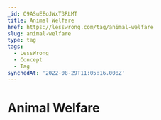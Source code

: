 ```yaml
---
_id: Q9ASuEEoJWxT3RLMT
title: Animal Welfare
href: https://lesswrong.com/tag/animal-welfare
slug: animal-welfare
type: tag
tags:
  - LessWrong
  - Concept
  - Tag
synchedAt: '2022-08-29T11:05:16.008Z'
---
```

# Animal Welfare

